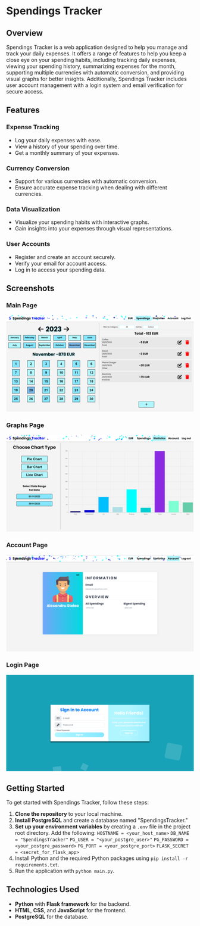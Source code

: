 # Spendings Tracker

## Overview

Spendings Tracker is a web application designed to help you manage and track your daily expenses. It offers a range of features to help you keep a close eye on your spending habits, including tracking daily expenses, viewing your spending history, summarizing expenses for the month, supporting multiple currencies with automatic conversion, and providing visual graphs for better insights. Additionally, Spendings Tracker includes user account management with a login system and email verification for secure access.

## Features

### Expense Tracking

- Log your daily expenses with ease.
- View a history of your spending over time.
- Get a monthly summary of your expenses.

### Currency Conversion

- Support for various currencies with automatic conversion.
- Ensure accurate expense tracking when dealing with different currencies.

### Data Visualization

- Visualize your spending habits with interactive graphs.
- Gain insights into your expenses through visual representations.

### User Accounts

- Register and create an account securely.
- Verify your email for account access.
- Log in to access your spending data.

## Screenshots

### Main Page

![Main Page](Screenshots/main_page.png)

### Graphs Page

![Graphs Page](Screenshots/graphs_page.png)

### Account Page

![Account Page](Screenshots/account_page.png)

### Login Page

![Login Page](Screenshots/login_page.png)

## Getting Started

To get started with Spendings Tracker, follow these steps:

1. **Clone the repository** to your local machine.
2. **Install PostgreSQL** and create a database named "SpendingsTracker."
3. **Set up your environment variables** by creating a `.env` file in the project root directory. Add the following:
   `HOSTNAME = <your_host_name>`
   `DB_NAME = "SpendingsTracker"`
   `PG_USER = "<your_postgre_user>"`
   `PG_PASSWORD = <your_postgre_password>`
   `PG_PORT = <your_postgre_port>`
   `FLASK_SECRET = <secret_for_flask_app>`
4. Install Python and the required Python packages using `pip install -r requirements.txt`.
5. Run the application with `python main.py`.

## Technologies Used

- **Python** with **Flask framework** for the backend.
- **HTML**, **CSS**, and **JavaScript** for the frontend.
- **PostgreSQL** for the database.
